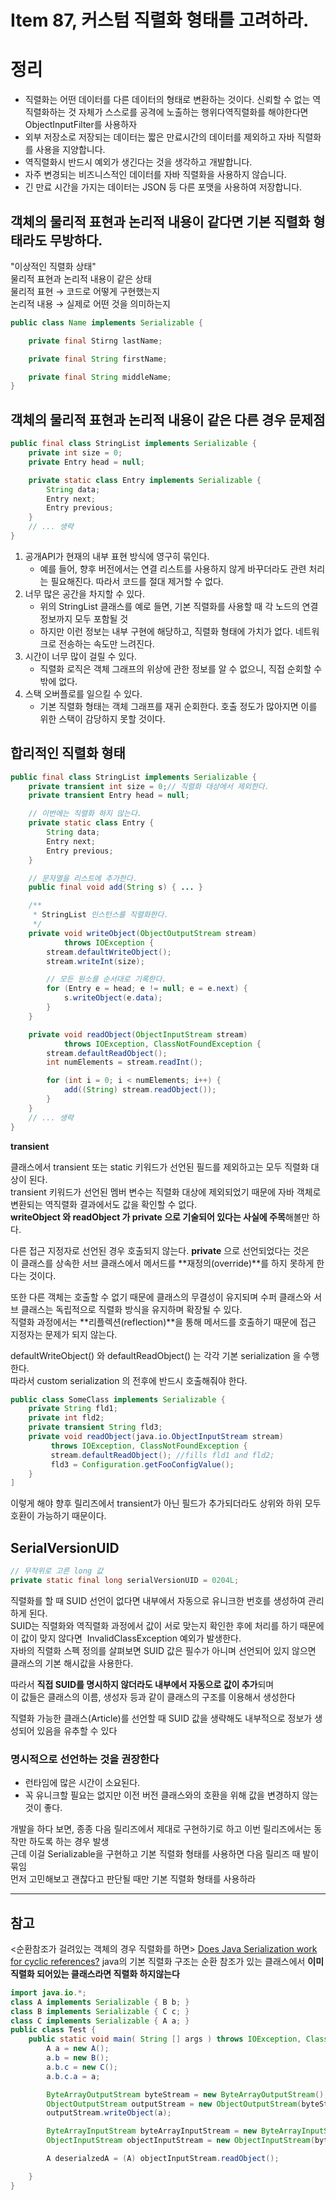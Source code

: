 # Item 87, 커스텀 직렬화 형태를 고려하라.

# 정리

- 직렬화는 어떤 데이터를 다른 데이터의 형태로 변환하는 것이다. 신뢰할 수 없는 역직렬화하는 것 자체가 스스로를 공격에 노출하는 행위다역직렬화를 해야한다면 ObjectInputFilter를 사용하자
- 외부 저장소로 저장되는 데이터는 짧은 만료시간의 데이터를 제외하고 자바 직렬화를 사용을 지양합니다.
- 역직렬화시 반드시 예외가 생긴다는 것을 생각하고 개발합니다.
- 자주 변경되는 비즈니스적인 데이터를 자바 직렬화을 사용하지 않습니다.
- 긴 만료 시간을 가지는 데이터는 JSON 등 다른 포맷을 사용하여 저장합니다.





## **객체의 물리적 표현과 논리적 내용이 같다면 기본 직렬화 형태라도 무방하다.**

"이상적인 직렬화 상태"  
물리적 표현과 논리적 내용이 같은 상태  
물리적 표현 → 코드로 어떻게 구현했는지  
논리적 내용 → 실제로 어떤 것을 의미하는지  

```java
public class Name implements Serializable {

    private final Stirng lastName;

    private final String firstName;

    private final String middleName;
}
```

## **객체의 물리적 표현과 논리적 내용이 같은 다른 경우 문제점**

```java
public final class StringList implements Serializable {
    private int size = 0;
    private Entry head = null;

    private static class Entry implements Serializable {
        String data;
        Entry next;
        Entry previous;
    }
    // ... 생략
}
```

1. 공개API가 현재의 내부 표현 방식에 영구히 묶인다.  
    - 예를 들어, 향후 버전에서는 연결 리스트를 사용하지 않게 바꾸더라도 관련 처리는 필요해진다. 따라서 코드를 절대 제거할 수 없다.  
2. 너무 많은 공간을 차지할 수 있다.  
    - 위의 StringList 클래스를 예로 들면, 기본 직렬화를 사용할 때 각 노드의 연결 정보까지 모두 포함될 것  
    - 하지만 이런 정보는 내부 구현에 해당하고, 직렬화 형태에 가치가 없다. 네트워크로 전송하는 속도만 느려진다.  
3. 시간이 너무 많이 걸릴 수 있다.  
    - 직렬화 로직은 객체 그래프의 위상에 관한 정보를 알 수 없으니, 직접 순회할 수밖에 없다.  
4. 스택 오버플로를 일으킬 수 있다.  
    - 기본 직렬화 형태는 객체 그래프를 재귀 순회한다. 호출 정도가 많아지면 이를 위한 스택이 감당하지 못할 것이다.  

## **합리적인 직렬화 형태**

```java
public final class StringList implements Serializable {
    private transient int size = 0;// 직렬화 대상에서 제외한다.
    private transient Entry head = null;

    // 이번에는 직렬화 하지 않는다.
    private static class Entry {
        String data;
        Entry next;
        Entry previous;
    }

    // 문자열을 리스트에 추가한다.
    public final void add(String s) { ... }

    /**
     * StringList 인스턴스를 직렬화한다.
     */
    private void writeObject(ObjectOutputStream stream)
            throws IOException {
        stream.defaultWriteObject();
        stream.writeInt(size);

        // 모든 원소를 순서대로 기록한다.
        for (Entry e = head; e != null; e = e.next) {
            s.writeObject(e.data);
        }
    }

    private void readObject(ObjectInputStream stream)
            throws IOException, ClassNotFoundException {
        stream.defaultReadObject();
        int numElements = stream.readInt();

        for (int i = 0; i < numElements; i++) {
            add((String) stream.readObject());
        }
    }
    // ... 생략
}
```

**transient**

클래스에서 transient 또는 static 키워드가 선언된 필드를 제외하고는 모두 직렬화 대상이 된다.  
transient 키워드가 선언된 멤버 변수는 직렬화 대상에 제외되었기 때문에 자바 객체로 변환되는 역직렬화 결과에서도 값을 확인할 수 없다.  
**writeObject 와 readObject 가 private 으로 기술되어 있다는 사실에 주목**해볼만 하다.  

다른 접근 지정자로 선언된 경우 호출되지 않는다. **private** 으로 선언되었다는 것은  
이 클래스를 상속한 서브 클래스에서 메서드를 **재정의(override)**를 하지 못하게 한다는 것이다.  

또한 다른 객체는 호출할 수 없기 때문에 클래스의 무결성이 유지되며 수퍼 클래스와 서브 클래스는 독립적으로 직렬화 방식을 유지하며 확장될 수 있다.   
직렬화 과정에서는 **리플렉션(reflection)**을 통해 메서드를 호출하기 때문에 접근 지정자는 문제가 되지 않는다.  

defaultWriteObject() 와 defaultReadObject() 는 각각 기본 serialization 을 수행한다.  
따라서 custom serialization 의 전후에 반드시 호출해줘야 한다.  

```java
public class SomeClass implements Serializable {
    private String fld1;
    private int fld2;
    private transient String fld3; 
    private void readObject(java.io.ObjectInputStream stream)
         throws IOException, ClassNotFoundException {
         stream.defaultReadObject(); //fills fld1 and fld2;
         fld3 = Configuration.getFooConfigValue();
    }
]
```

이렇게 해야 향후 릴리즈에서 transient가 아닌 필드가 추가되더라도 상위와 하위 모두 호환이 가능하기 때문이다.

## **SerialVersionUID**

```java
// 무작위로 고른 long 값
private static final long serialVersionUID = 0204L;
```

직렬화를 할 때 SUID 선언이 없다면 내부에서 자동으로 유니크한 번호를 생성하여 관리하게 된다.  
SUID는 직렬화와 역직렬화 과정에서 값이 서로 맞는지 확인한 후에 처리를 하기 때문에 이 값이 맞지 않다면  InvalidClassException 예외가 발생한다.  
자바의 직렬화 스펙 정의를 살펴보면 SUID 값은 필수가 아니며 선언되어 있지 않으면 클래스의 기본 해시값을 사용한다.  

따라서 **직접 SUID를 명시하지 않더라도 내부에서 자동으로 값이 추가**되며   
이 값들은 클래스의 이름, 생성자 등과 같이 클래스의 구조를 이용해서 생성한다  

직렬화 가능한 클래스(Article)를 선언할 때 SUID 값을 생략해도 내부적으로 정보가 생성되어 있음을 유추할 수 있다  

### **명시적으로 선언하는 것을 권장한다**
 
- 런타임에 많은 시간이 소요된다.  
- 꼭 유니크할 필요는 없지만 이전 버전 클래스와의 호환을 위해 값을 변경하지 않는 것이 좋다.  

개발을 하다 보면, 종종 다음 릴리즈에서 제대로 구현하기로 하고 이번 릴리즈에서는 동작만 하도록 하는 경우 발생  
근데 이걸 Serializable을 구현하고 기본 직렬화 형태를 사용하면 다음 릴리즈 때 발이 묶임  
먼저 고민해보고 괜찮다고 판단될 때만 기본 직렬화 형태를 사용하라  

---

## **참고**

<순환참조가 걸려있는 객체의 경우 직렬화를 하면>
[Does Java Serialization work for cyclic references?](https://stackoverflow.com/questions/1792501/does-java-serialization-work-for-cyclic-references)
java의 기본 직렬화 구조는 순환 참조가 있는 클래스에서 **이미 직렬화 되어있는 클래스라면 직렬화 하지않는다**  

```java
import java.io.*;
class A implements Serializable { B b; }
class B implements Serializable { C c; }
class C implements Serializable { A a; }
public class Test {
    public static void main( String [] args ) throws IOException, ClassNotFoundException {
        A a = new A();
        a.b = new B();
        a.b.c = new C();
        a.b.c.a = a;

        ByteArrayOutputStream byteStream = new ByteArrayOutputStream();
        ObjectOutputStream outputStream = new ObjectOutputStream(byteStream);
        outputStream.writeObject(a);

        ByteArrayInputStream byteArrayInputStream = new ByteArrayInputStream(byteStream.toByteArray());
        ObjectInputStream objectInputStream = new ObjectInputStream(byteArrayInputStream);

        A deserialzedA = (A) objectInputStream.readObject();

    }
}
```
